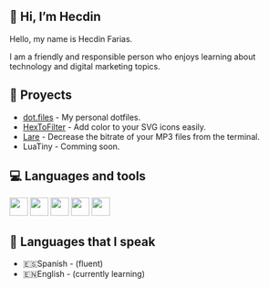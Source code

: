 ## 👋 Hi, I’m Hecdin

Hello, my name is Hecdin Farias.

I am a friendly and responsible person who enjoys learning about technology and digital marketing topics.

## 📝 Proyects

* [dot.files](https://github.com/farias-hecdin/dot.files) - My personal dotfiles.
* [HexToFilter](https://github.com/farias-hecdin/HexToFilter) - Add color to your SVG icons easily.
* [Lare](https://github.com/farias-hecdin/Lare) - Decrease the bitrate of your MP3 files from the terminal.
* LuaTiny - Comming soon.

## 💻 Languages and tools

<p align="left">
  <a href="#"><img width="32px" src="https://img.icons8.com/color/2x/bash.png"></a>
  <a href="#"><img width="32px" src="https://img.icons8.com/color/2x/html-5.png"/></a>
  <a href="#"><img width="32px" src="https://img.icons8.com/color/2x/css3.png"/></a>
  <a href="#"><img width="32px" src="https://img.icons8.com/color/2x/javascript.png"/></a>
  <a href="#"><img width="32px" src="https://img.icons8.com/color/2x/python.png"/></a>
</p>

## 💬 Languages that I speak

* 🇪🇸Spanish - (fluent)
* 🇪🇳English - (currently learning)

